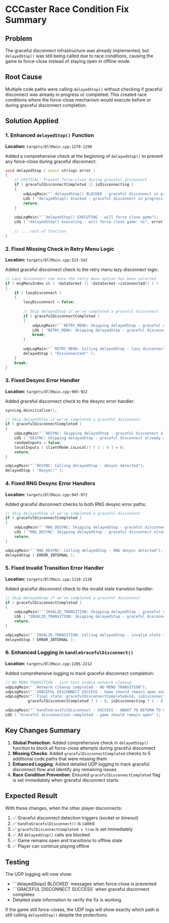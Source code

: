 # CCCaster Race Condition Fix Summary

## Problem
The graceful disconnect infrastructure was already implemented, but `delayedStop()` was still being called due to race conditions, causing the game to force-close instead of staying open in offline mode.

## Root Cause
Multiple code paths were calling `delayedStop()` without checking if graceful disconnect was already in progress or completed. This created race conditions where the force-close mechanism would execute before or during graceful disconnect completion.

## Solution Applied

### 1. Enhanced `delayedStop()` Function
**Location:** `targets/DllMain.cpp:1278-1298`

Added a comprehensive check at the beginning of `delayedStop()` to prevent any force-close during graceful disconnect:

```cpp
void delayedStop ( const string& error )
{
    // CRITICAL: Prevent force-close during graceful disconnect
    if ( gracefulDisconnectCompleted || isDisconnecting )
    {
        udpLogMain("``delayedStop() BLOCKED - graceful disconnect in progress or completed");
        LOG ( "delayedStop() blocked - graceful disconnect in progress or completed" );
        return;
    }
    
    udpLogMain("``delayedStop() EXECUTING - will force close game");
    LOG ( "delayedStop() executing - will force close game: %s", error.c_str() );
    
    // ... rest of function
}
```

### 2. Fixed Missing Check in Retry Menu Logic
**Location:** `targets/DllMain.cpp:523-542`

Added graceful disconnect check to the retry menu lazy disconnect logic:

```cpp
// Lazy disconnect now once the retry menu option has been selected
if ( msgMenuIndex && ( !dataSocket || !dataSocket->isConnected() ) )
{
    if ( lazyDisconnect )
    {
        lazyDisconnect = false;
        
        // Skip delayedStop if we've completed a graceful disconnect
        if ( gracefulDisconnectCompleted )
        {
            udpLogMain("``RETRY_MENU: Skipping delayedStop - graceful disconnect already completed");
            LOG ( "RETRY_MENU: Skipping delayedStop - graceful disconnect already completed" );
            break;
        }
        
        udpLogMain("``RETRY_MENU: Calling delayedStop - lazy disconnect in retry menu");
        delayedStop ( "Disconnected!" );
    }
    break;
}
```

### 3. Fixed Desync Error Handler
**Location:** `targets/DllMain.cpp:905-922`

Added graceful disconnect check to the desync error handler:

```cpp
syncLog.deinitialize();

// Skip delayedStop if we've completed a graceful disconnect
if ( gracefulDisconnectCompleted )
{
    udpLogMain("``DESYNC: Skipping delayedStop - graceful disconnect already completed");
    LOG ( "DESYNC: Skipping delayedStop - graceful disconnect already completed" );
    randomInputs = false;
    localInputs [ clientMode.isLocal() ? 1 : 0 ] = 0;
    return;
}

udpLogMain("``DESYNC: Calling delayedStop - desync detected");
delayedStop ( "Desync!" );
```

### 4. Fixed RNG Desync Error Handlers
**Location:** `targets/DllMain.cpp:947-972`

Added graceful disconnect checks to both RNG desync error paths:

```cpp
// Skip delayedStop if we've completed a graceful disconnect
if ( gracefulDisconnectCompleted )
{
    udpLogMain("``RNG_DESYNC: Skipping delayedStop - graceful disconnect already completed");
    LOG ( "RNG_DESYNC: Skipping delayedStop - graceful disconnect already completed" );
    return;
}

udpLogMain("``RNG_DESYNC: Calling delayedStop - RNG desync detected");
delayedStop ( ERROR_INTERNAL );
```

### 5. Fixed Invalid Transition Error Handler
**Location:** `targets/DllMain.cpp:1118-1128`

Added graceful disconnect check to the invalid state transition handler:

```cpp
// Skip delayedStop if we've completed a graceful disconnect
if ( gracefulDisconnectCompleted )
{
    udpLogMain("``INVALID_TRANSITION: Skipping delayedStop - graceful disconnect already completed");
    LOG ( "INVALID_TRANSITION: Skipping delayedStop - graceful disconnect already completed" );
    return;
}

udpLogMain("``INVALID_TRANSITION: Calling delayedStop - invalid state transition");
delayedStop ( ERROR_INTERNAL );
```

### 6. Enhanced Logging in `handleGracefulDisconnect()`
**Location:** `targets/DllMain.cpp:2205-2212`

Added comprehensive logging to track graceful disconnect completion:

```cpp
// NO MENU TRANSITION - just test stable network cleanup
udpLogMain("``Network cleanup completed - NO MENU TRANSITION");
udpLogMain("``GRACEFUL DISCONNECT SUCCESS - Game should remain open and playable");
udpLogMain("``Final state: gracefulDisconnectCompleted=%d, isDisconnecting=%d", 
          gracefulDisconnectCompleted ? 1 : 0, isDisconnecting ? 1 : 0);

udpLogMain("``handleGracefulDisconnect - SUCCESS - ABOUT TO RETURN TO CALLER");
LOG ( "Graceful disconnection completed - game should remain open" );
```

## Key Changes Summary

1. **Global Protection**: Added comprehensive check in `delayedStop()` function to block all force-close attempts during graceful disconnect
2. **Missing Checks**: Added `gracefulDisconnectCompleted` checks to 5 additional code paths that were missing them
3. **Enhanced Logging**: Added detailed UDP logging to track graceful disconnect flow and identify any remaining issues
4. **Race Condition Prevention**: Ensured `gracefulDisconnectCompleted` flag is set immediately when graceful disconnect starts

## Expected Result

With these changes, when the other player disconnects:

1. ✅ Graceful disconnect detection triggers (socket or timeout)
2. ✅ `handleGracefulDisconnect()` is called
3. ✅ `gracefulDisconnectCompleted = true` is set immediately
4. ✅ All `delayedStop()` calls are blocked
5. ✅ Game remains open and transitions to offline state
6. ✅ Player can continue playing offline

## Testing

The UDP logging will now show:
- ```delayedStop() BLOCKED` messages when force-close is prevented
- ```GRACEFUL DISCONNECT SUCCESS` when graceful disconnect completes
- Detailed state information to verify the fix is working

If the game still force-closes, the UDP logs will show exactly which path is still calling `delayedStop()` despite the protections.
